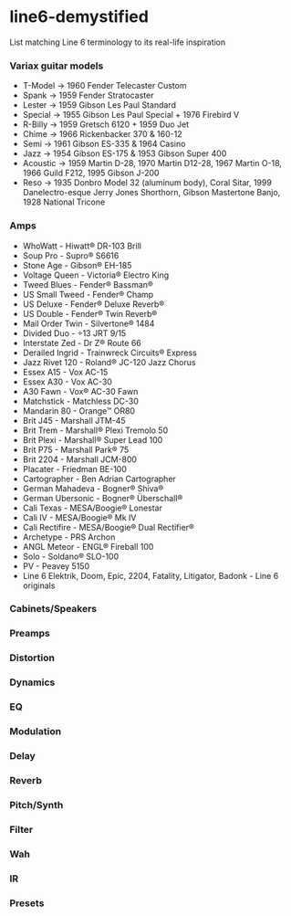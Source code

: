 # line6-demystified
List matching Line 6 terminology to its real-life inspiration

### Variax guitar models

* T-Model → 1960 Fender Telecaster Custom
* Spank → 1959 Fender Stratocaster
* Lester → 1959 Gibson Les Paul Standard
* Special → 1955 Gibson Les Paul Special + 1976 Firebird V
* R-Billy → 1959 Gretsch 6120 + 1959 Duo Jet
* Chime → 1966 Rickenbacker 370 & 160-12
* Semi → 1961 Gibson ES-335 & 1964 Casino
* Jazz → 1954 Gibson ES-175 & 1953 Gibson Super 400
* Acoustic → 1959 Martin D-28, 1970 Martin D12-28, 1967 Martin O-18, 1966 Guild F212, 1995 Gibson J-200
* Reso → 1935 Donbro Model 32 (aluminum body), Coral Sitar, 1999 Danelectro-esque Jerry Jones Shorthorn, Gibson Mastertone Banjo, 1928 National Tricone 

### Amps

* WhoWatt - Hiwatt® DR-103 Brill
* Soup Pro - Supro® S6616
* Stone Age - Gibson® EH-185
* Voltage Queen - Victoria® Electro King
* Tweed Blues - Fender® Bassman®
* US Small Tweed - Fender® Champ
* US Deluxe - Fender® Deluxe Reverb®
* US Double - Fender® Twin Reverb® 
* Mail Order Twin - Silvertone® 1484
* Divided Duo - ÷13 JRT 9/15
* Interstate Zed - Dr Z® Route 66
* Derailed Ingrid - Trainwreck Circuits® Express
* Jazz Rivet 120 - Roland® JC-120 Jazz Chorus
* Essex A15 - Vox AC-15
* Essex A30 - Vox AC-30
* A30 Fawn - Vox® AC-30 Fawn
* Matchstick - Matchless DC-30
* Mandarin 80 - Orange™ OR80
* Brit J45 - Marshall JTM-45
* Brit Trem - Marshall® Plexi Tremolo 50
* Brit Plexi - Marshall® Super Lead 100
* Brit P75 - Marshall Park® 75
* Brit 2204 - Marshall JCM-800
* Placater - Friedman BE-100
* Cartographer - Ben Adrian Cartographer
* German Mahadeva - Bogner® Shiva®
* German Ubersonic - Bogner® Überschall®
* Cali Texas - MESA/Boogie® Lonestar
* Cali IV - MESA/Boogie® Mk IV
* Cali Rectifire - MESA/Boogie® Dual Rectifier®
* Archetype - PRS Archon
* ANGL Meteor - ENGL® Fireball 100
* Solo - Soldano® SLO-100
* PV - Peavey 5150
* Line 6 Elektrik, Doom, Epic, 2204, Fatality, Litigator, Badonk - Line 6 originals

### Cabinets/Speakers

### Preamps

### Distortion

### Dynamics

### EQ

### Modulation

### Delay

### Reverb

### Pitch/Synth

### Filter

### Wah

### IR

### Presets

